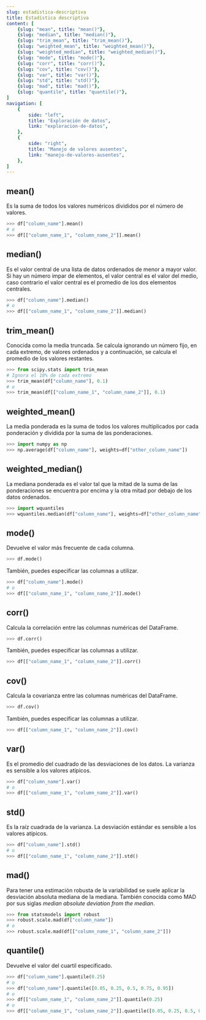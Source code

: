 ```yaml
---
slug: estadistica-descriptiva
title: Estadística descriptiva
content: [
	{slug: "mean", title: "mean()"},
	{slug: "median", title: "median()"},
	{slug: "trim_mean", title: "trim_mean()"},
	{slug: "weighted_mean", title: "weighted_mean()"},
	{slug: "weighted_median", title: "weighted_median()"},
	{slug: "mode", title: "mode()"},
	{slug: "corr", title: "corr()"},
	{slug: "cov", title: "cov()"},
	{slug: "var", title: "var()"},
	{slug: "std", title: "std()"},
	{slug: "mad", title: "mad()"},
	{slug: "quantile", title: "quantile()"},
]
navigation: [
	{
		side: "left",
		title: "Exploración de datos",
		link: "exploracion-de-datos",
	},
	{
		side: "right",
		title: "Manejo de valores ausentes",	
		link: "manejo-de-valores-ausentes",
	},
]
---
```

## mean()
Es la suma de todos los valores numéricos divididos por el número de valores.

```python
>>> df["column_name"].mean()
# o
>>> df[["column_name_1", "column_name_2"]].mean()
```

## median()
Es el valor central de una lista de datos ordenados de menor a mayor valor.
Si hay un número impar de elementos, el valor central es el valor del medio, caso contrario el valor central es el promedio de los dos elementos centrales.

```python
>>> df["column_name"].median()
# o
>>> df[["column_name_1", "column_name_2"]].median()
```

## trim_mean()
Conocida como la media truncada. Se calcula ignorando un número fijo, en cada extremo, de valores ordenados y a continuación, se calcula el promedio de los valores restantes.

```python
>>> from scipy.stats import trim_mean
# Ignora el 10% de cada extremo
>>> trim_mean(df["column_name"], 0.1)
# o
>>> trim_mean(df[["column_name_1", "column_name_2"]], 0.1)
```

## weighted_mean()
La media ponderada es la suma de todos los valores multiplicados por cada ponderación y dividida por la suma de las ponderaciones.

```python
>>> import numpy as np
>>> np.average(df["column_name"], weights=df["other_column_name"])
```

## weighted_median()
La mediana ponderada es el valor tal que la mitad de la suma de las ponderaciones se encuentra por encima y la otra mitad por debajo de los datos ordenados.

```python
>>> import wquantiles
>>> wquantiles.median(df["column_name"], weights=df["other_column_name"])
```

## mode()

Devuelve el valor más frecuente de cada columna.

```python
>>> df.mode()
```

También, puedes especificar las columnas a utilizar.

```python
>>> df["column_name"].mode()
# o
>>> df[["column_name_1", "column_name_2"]].mode()
```

## corr()

Calcula la correlación entre las columnas numéricas del DataFrame.

```python
>>> df.corr()
```

También, puedes especificar las columnas a utilizar.

```python
>>> df[["column_name_1", "column_name_2"]].corr()
```

## cov()

Calcula la covarianza entre las columnas numéricas del DataFrame.

```python
>>> df.cov()
```

También, puedes especificar las columnas a utilizar.

```python
>>> df[["column_name_1", "column_name_2"]].cov()
```

## var()

Es el promedio del cuadrado de las desviaciones de los datos.
La varianza es sensible a los valores atípicos.

```python
>>> df["column_name"].var()
# o
>>> df[["column_name_1", "column_name_2"]].var()
```

## std()

Es la raíz cuadrada de la varianza.
La desviación estándar es sensible a los valores atípicos.

```python
>>> df["column_name"].std()
# o
>>> df[["column_name_1", "column_name_2"]].std()
```

## mad()

Para tener una estimación robusta de la variabilidad se suele aplicar la desviación absoluta mediana de la mediana. También conocida como MAD por sus siglas _median absolute deviation from the median_.

```python
>>> from statsmodels import robust
>>> robust.scale.mad(df["column_name"])
# o
>>> robust.scale.mad(df[["column_name_1", "column_name_2"]])
```

## quantile()

Devuelve el valor del cuartil especificado.

```python
>>> df["column_name"].quantile(0.25)
# o
>>> df["column_name"].quantile([0.05, 0.25, 0.5, 0.75, 0.95])
# o
>>> df[["column_name_1", "column_name_2"]].quantile(0.25)
# o
>>> df[["column_name_1", "column_name_2"]].quantile([0.05, 0.25, 0.5, 0.75, 0.95])
```


